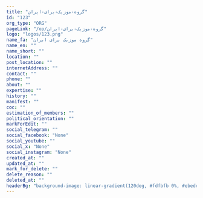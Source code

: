 ```yaml
---
title: "گروه-موزیک-برای-ایران"
id: "123"
org_type: "ORG"
pageLink: "/op/گروه-موزیک-برای-ایران"
logo: "logos/123.png"
name_fa: "گروه موزیک برای ایران"
name_en: ""
name_short: ""
location: ""
post_location: ""
internetAddress: ""
contact: ""
phone: ""
about: ""
expertise: ""
history: ""
manifest: ""
coc: ""
estimation_of_members: ""
political_orientation: ""
markForEdit: ""
social_telegram: ""
social_facebook: "None"
social_youtube: ""
social_x: "None"
social_instagram: "None"
created_at: ""
updated_at: ""
mark_for_delete: ""
delete_reason: ""
deleted_at: ""
headerBg: "background-image: linear-gradient(120deg, #fdfbfb 0%, #ebedee 100%);"
---
```

